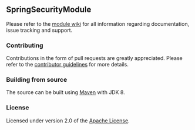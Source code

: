 ## SpringSecurityModule
Please refer to the [module wiki][] for all information regarding documentation, issue tracking and support.

### Contributing
Contributions in the form of pull requests are greatly appreciated.  Please refer to the [contributor guidelines][] for more details. 

### Building from source
The source can be built using [Maven][] with JDK 8.

### License
Licensed under version 2.0 of the [Apache License][].

[module wiki]: https://across.dev/modules/spring-security-module
[contributor guidelines]: https://across.dev/contributing
[Maven]: https://maven.apache.org
[Apache License]: https://www.apache.org/licenses/LICENSE-2.0